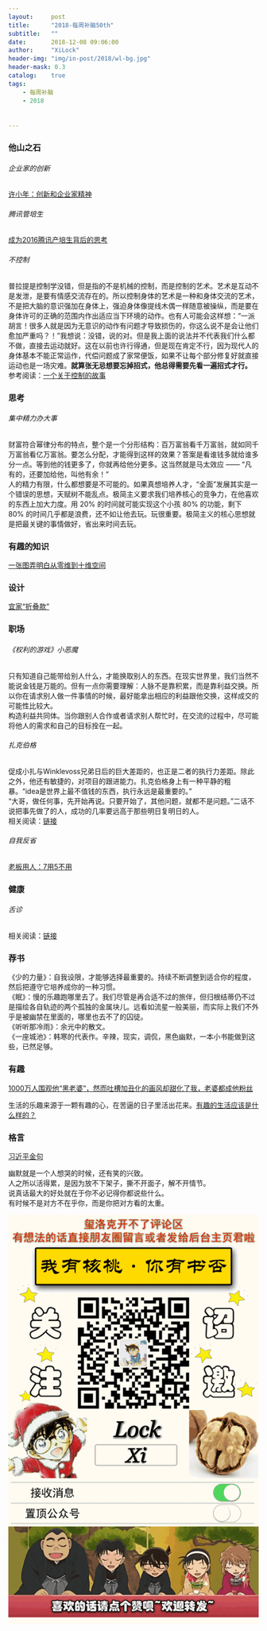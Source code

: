 ```yaml
---
layout:     post
title:      "2018-每周补脑50th"
subtitle:   ""
date:       2018-12-08 09:06:00
author:     "XiLock"
header-img: "img/in-post/2018/wl-bg.jpg"
header-mask: 0.3
catalog:    true
tags:
    - 每周补脑
    - 2018


---
```

### 他山之石
###### 企业家的创新
[许小年：创新和企业家精神](http://note.youdao.com/share/mobile.html?id=7242941681f74272ed446a19be583281&type=note&from=singlemessage&isappinstalled=0#/)

###### 腾讯管培生
[成为2016腾讯产培生背后的思考](http://mp.weixin.qq.com/s?__biz=MzIyNTQ0OTUyNQ==&mid=2247484398&idx=1&sn=328dfcce28269f12d41afe2096b4e901&chksm=e87ec0b4df0949a2eb004421db132e57880c3db0007265ffde722e5e0d3ccba642a909d760a4&mpshare=1&scene=1&srcid=1010t9kRd9mtRpgAQ1iid9W8#rd)

###### 不控制
普拉提是控制学没错，但是指的不是机械的控制，而是控制的艺术。艺术是互动不是发泄，是要有情感交流存在的。所以控制身体的艺术是一种和身体交流的艺术，不是把大脑的意识强加在身体上，强迫身体像提线木偶一样随意被操纵，而是要在身体许可的正确的范围内作出适应当下环境的动作。也有人可能会这样想：“一派胡言！很多人就是因为无意识的动作有问题才导致损伤的，你这么说不是会让他们愈加严重吗？！”我想说：没错，说的对。但是我上面的说法并不代表我们什么都不做，直接去运动就好。这在以前也许行得通，但是现在肯定不行，因为现代人的身体基本不能正常运作，代偿问题成了家常便饭，如果不让每个部分修复好就直接运动也是一场灾难。**就算张无忌想要忘掉招式，他总得需要先看一遍招式才行。**  
参考阅读：[一个关于控制的故事](https://mp.weixin.qq.com/s?__biz=MjM5MjYxNzY2NA==&mid=2650442801&idx=2&sn=6964d9295024a4be4c3aeadfc57ac507&chksm=beada99e89da208864c48dba96b0e5ce9f06637c552f75c25aea8718190afa4991c8c7d1d503&scene=0#rd)

### 思考
###### 集中精力办大事
财富符合幂律分布的特点，整个是一个分形结构：百万富翁看千万富翁，就如同千万富翁看亿万富翁。要怎么分配，才能得到这样的效果？答案是看谁钱多就给谁多分一点。等到他的钱更多了，你就再给他分更多。这当然就是马太效应 —— “凡有的，还要加给他，叫他有余！”  
人的精力有限，什么都想要是不可能的。如果真想培养人才，“全面”发展其实是一个错误的思想，天赋树不能乱点。极简主义要求我们培养核心的竞争力，在他喜欢的东西上加大力度。用 20% 的时间就可能实现这个小孩 80% 的功能，剩下 80% 的时间几乎都是浪费，还不如让他去玩。玩很重要。极简主义的核心思想就是把最关键的事情做好，省出来时间去玩。

### 有趣的知识
[一张图弄明白从零维到十维空间](http://mp.weixin.qq.com/s?__biz=MzA4NDI1MTAwMQ==&mid=2653766237&idx=2&sn=e3804e85f6b073d5ff97bff3503ee6aa&chksm=8433fa4bb344735d5077bfebb175f330cc4bf11f8a91f1f7e602c308f4b842b33396e7cf02c8&mpshare=1&scene=1&srcid=1006yAIq0Z2wyb9b1jmm7o97#rd)

### 设计
[宜家“折叠款”](https://mp.weixin.qq.com/s?__biz=MzA4OTA5NzMzMg==&mid=2649945715&idx=1&sn=a590db553461f0007973b7af0e95f7c2&chksm=88264368bf51ca7e8b2404a93b3107d1d70af6d2b856bb2af15ec2dbc771c79d56272686cda7&scene=0#rd)

### 职场
###### 《权利的游戏》小恶魔
只有知道自己能带给别人什么，才能换取别人的东西。在现实世界里，我们当然不能说金钱是万能的。但有一点你需要理解：人脉不是靠积累，而是靠利益交换。所以你在请求别人做一件事情的时候，最好能拿出相应的利益跟他交换，这样成交的可能性比较大。  
构造利益共同体。当你跟别人合作或者请求别人帮忙时，在交流的过程中，尽可能将他人的需求和自己的目标拴在一起。  

###### 扎克伯格
促成小扎与Winklevoss兄弟日后的巨大差距的，也正是二者的执行力差距。除此之外，他还有敏捷的，对项目的跟进能力。扎克伯格身上有一种平静的粗暴。“idea是世界上最不值钱的东西，执行永远是最重要的。”  
“大哥，做任何事，先开始再说。只要开始了，其他问题，就都不是问题。”二话不说把事先做了的人，成功的几率要远高于那些明日复明日的人。  
相关阅读：[链接](https://mp.weixin.qq.com/s?__biz=MzA3OTI2NTEwOQ==&mid=2651687316&idx=1&sn=694356620f55fd77e32bb7633067bc51&chksm=844f05aeb3388cb82259390378767beed195bb19efe7aa031df5eb58d939e2199bb7968ec7e3&scene=0#rd)

###### 自我反省
[老板用人：7用5不用](https://mp.weixin.qq.com/s?__biz=MzI2NTM5MDU2Mw==&mid=2247484416&idx=1&sn=03dac491aac18bb9f1e550524baa6b81&chksm=ea9f548cdde8dd9a08aa6a98f6d69db472fc454e5ce08b64bd05c49df3fefba3e3b3828d6fc9&mpshare=1&scene=1&srcid=1216pjBdZNVOXyOJIKPq91Ci#rd)  


### 健康
###### 舌诊
相关阅读：[链接](http://mp.weixin.qq.com/s?__biz=MzIyODYxMTg2MA==&mid=2247483842&idx=1&sn=21f96b56d7707b2d3b25e6d28a4ec662&chksm=e84e03b9df398aaf2f3d076fd4b9ec29fb2d7434d5ca9014791cc34a49ca05c40a4d169f981e&mpshare=1&scene=1&srcid=1028RBh1pTnvmlvjLd4gblXh#rd)  

### 荐书
《少的力量》：自我设限，才能够选择最重要的。持续不断调整到适合你的程度，然后把遵守它培养成你的一种习惯。  
《眠》：慢的乐趣跑哪里去了。我们尽管是再合适不过的旅伴，但归根结蒂仍不过是描绘各自轨迹的两个孤独的金属块儿。远看如流星一般美丽，而实际上我们不外乎是被幽禁在里面的，哪里也去不了的囚徒。  
《听听那冷雨》：余光中的散文。  
《一座城池》：韩寒的代表作。辛辣，现实，调侃，黑色幽默，一本小书能做到这些，已然足够。

### 有趣
[1000万人围观他“黑老婆”，然而吐槽加丑化的画风却甜化了我，老婆都成他粉丝](https://mp.weixin.qq.com/s?__biz=MzA3OTI2NTEwOQ==&mid=2651691530&idx=1&sn=7b0747c8c47ad8d683b012790241c9a2&chksm=844f1630b3389f26a8fa918c7bf2265fddb9a72b46973b4dede2910e7d72881661e9756ddebb&mpshare=1&scene=24&srcid=0708h2NEWp3deFQYRdR7J6nv#rd)  

生活的乐趣来源于一颗有趣的心，在苦逼的日子里活出花来。[有趣的生活应该是什么样的？](https://mp.weixin.qq.com/s?__biz=MjM5NjA3OTM0MA==&mid=2655713735&idx=1&sn=28152a65965fbf32b7add74419d4181c&chksm=bd50ea448a276352f7ca9982ee814c50cbfb39cf5d5f46eff9ae8b2c59dac359fd33283a2c2c&mpshare=1&scene=24&srcid=#rd)

### 格言
[习近平金句](http://mp.weixin.qq.com/s?__biz=MzA4Mzk5ODA0MA==&mid=2650658072&idx=1&sn=882b0bd33d55f829e399a5a6ac3158e7&chksm=87e4912fb09318397e938fcff6297f5ec403c511860edb062048647a03b05eae4d759caebb86&mpshare=1&scene=1&srcid=0719Q0Z5h9QirOCGZ80uVpRv#rd)  

幽默就是一个人想哭的时候，还有笑的兴致。  
人之所以活得累，是因为放不下架子，撕不开面子，解不开情节。  
说真话最大的好处就在于你不必记得你都说些什么。  
有时候不是对方不在乎你，而是你把对方看的太重。  


![](/img/wc-tail.GIF)
